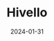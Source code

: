 ---  
layout: startup_page  
title: "Hivello"  
id: "hivello.com"  
permalink: "/hivellohivello.com01312024/"  
website: "https://www.hivello.com/"  
funding_round: "Pre-Seed"  
funding_amount: "$2.5M"  
investors: "Blockchange (USA), Cypher Capital, MH Ventures, Primal Capital, Contango Digital Assets, Candaq, NGC, Blockchain Founders Fund, IDG"  
about: "Hivello is a leader in Decentralized Physical Infrastructure Networks (DePIN), focused on democratizing access to decentralized infrastructure. It leverages underutilized computing resources globally, allowing owners to monetize them while providing access to powerful, distributed computing capabilities."  
markets: "DePIN"  
hq: "Amsterdam, Noord-Holland, The Netherlands"  
founded_year: "2022"  
linkedin: "https://www.linkedin.com/company/hivelloofficial/"  
twitter: "https://twitter.com/HivelloOfficial"  
instagram: ""  
facebook: "https://www.facebook.com/HivelloOfficial"  
crunchbase: "https://www.crunchbase.com/organization/hivello"  
pitchbook: "https://pitchbook.com/profiles/company/501088-69"  

date_display: "31-Jan-2024"  
date: "2024-01-31"

# SEO Optimization  
meta_title: "Hivello - Pre-Seed Funding ($2.5M)"  
meta_description: "Hivello, Hivello is a leader in Decentralized Physical Infrastructure Networks (DePIN), focused on democratizing access to decentralized infrastructure. It lev..."  
meta_keywords: "Hivello, DePIN, Pre-Seed funding"  
canonical_url: "https://startup.projectstartups.com/hivellohivello.com01312024/"  
---